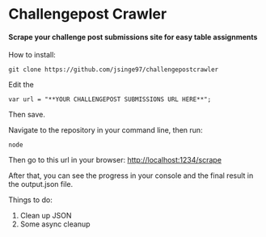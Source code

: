 # Challengepost Crawler

#### Scrape your challenge post submissions site for easy table assignments

How to install:

`git clone https://github.com/jsinge97/challengepostcrawler`

Edit the 


`var url = "**YOUR CHALLENGEPOST SUBMISSIONS URL HERE**";`

Then save.

Navigate to the repository in your command line, then run:

`node`

Then go to this url in your browser:
[http://localhost:1234/scrape](http://localhost:1234/scrape)

After that, you can see the progress in your console and the final result in the output.json file.

Things to do:
1. Clean up JSON
2. Some async cleanup
